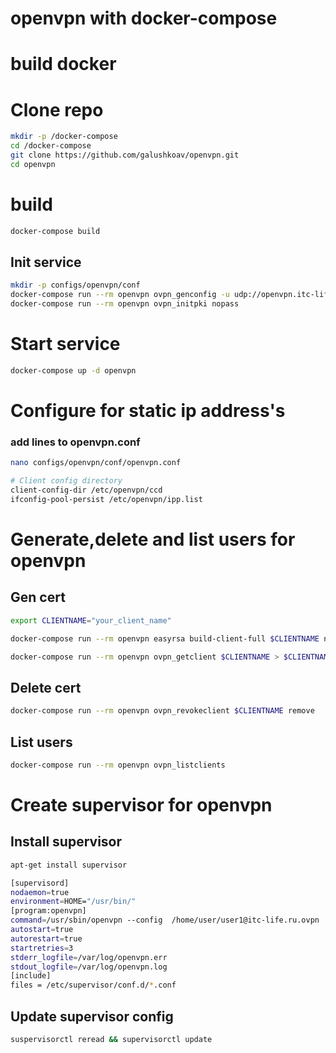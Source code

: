 # openvpn with docker-compose

# build docker

# Clone repo
```bash
mkdir -p /docker-compose
cd /docker-compose
git clone https://github.com/galushkoav/openvpn.git
cd openvpn
```

# build

```bash
docker-compose build
```

## Init service

```bash
mkdir -p configs/openvpn/conf
docker-compose run --rm openvpn ovpn_genconfig -u udp://openvpn.itc-life.ru
docker-compose run --rm openvpn ovpn_initpki nopass
```

# Start service

```bash
docker-compose up -d openvpn
```

# Configure for static ip address's

### add lines to openvpn.conf

```bash
nano configs/openvpn/conf/openvpn.conf 
```

```bash
# Client config directory
client-config-dir /etc/openvpn/ccd
ifconfig-pool-persist /etc/openvpn/ipp.list
```

# Generate,delete and list users for openvpn

## Gen cert
```bash
export CLIENTNAME="your_client_name"

docker-compose run --rm openvpn easyrsa build-client-full $CLIENTNAME nopass

docker-compose run --rm openvpn ovpn_getclient $CLIENTNAME > $CLIENTNAME.ovpn
```

## Delete cert

```bash
docker-compose run --rm openvpn ovpn_revokeclient $CLIENTNAME remove
```

## List users

```bash
docker-compose run --rm openvpn ovpn_listclients
```

# Create supervisor for openvpn

## Install supervisor
```bash
apt-get install supervisor
```


```bash
[supervisord]
nodaemon=true
environment=HOME="/usr/bin/"
[program:openvpn]
command=/usr/sbin/openvpn --config  /home/user/user1@itc-life.ru.ovpn
autostart=true
autorestart=true
startretries=3
stderr_logfile=/var/log/openvpn.err
stdout_logfile=/var/log/openvpn.log
[include]
files = /etc/supervisor/conf.d/*.conf
```

## Update supervisor config
```bash
suspervisorctl reread && supervisorctl update
```